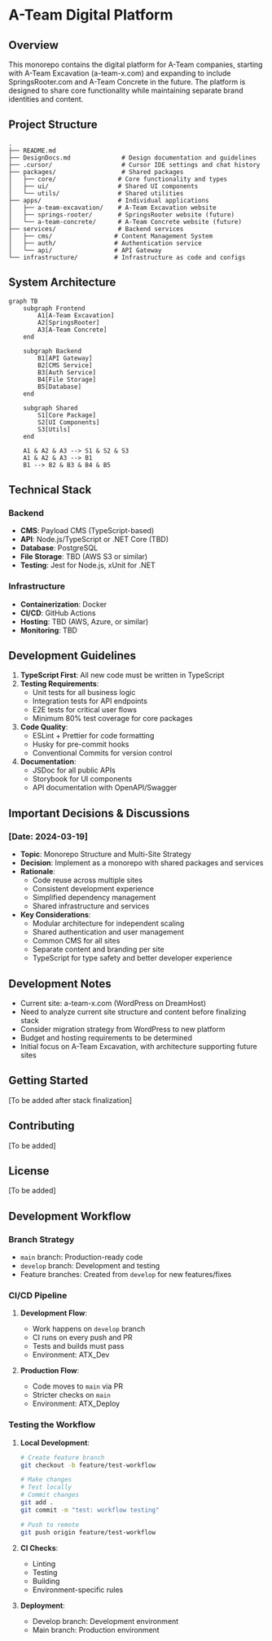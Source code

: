 # A-Team Digital Platform

## Overview
This monorepo contains the digital platform for A-Team companies, starting with A-Team Excavation (a-team-x.com) and expanding to include SpringsRooter.com and A-Team Concrete in the future. The platform is designed to share core functionality while maintaining separate brand identities and content.

## Project Structure
```
.
├── README.md
├── DesignDocs.md              # Design documentation and guidelines
├── .cursor/                   # Cursor IDE settings and chat history
├── packages/                  # Shared packages
│   ├── core/                 # Core functionality and types
│   ├── ui/                   # Shared UI components
│   └── utils/                # Shared utilities
├── apps/                     # Individual applications
│   ├── a-team-excavation/    # A-Team Excavation website
│   ├── springs-rooter/       # SpringsRooter website (future)
│   └── a-team-concrete/      # A-Team Concrete website (future)
├── services/                 # Backend services
│   ├── cms/                 # Content Management System
│   ├── auth/                # Authentication service
│   └── api/                 # API Gateway
└── infrastructure/          # Infrastructure as code and configs
```

## System Architecture
```mermaid
graph TB
    subgraph Frontend
        A1[A-Team Excavation]
        A2[SpringsRooter]
        A3[A-Team Concrete]
    end

    subgraph Backend
        B1[API Gateway]
        B2[CMS Service]
        B3[Auth Service]
        B4[File Storage]
        B5[Database]
    end

    subgraph Shared
        S1[Core Package]
        S2[UI Components]
        S3[Utils]
    end

    A1 & A2 & A3 --> S1 & S2 & S3
    A1 & A2 & A3 --> B1
    B1 --> B2 & B3 & B4 & B5
```

## Technical Stack
### Backend
- **CMS**: Payload CMS (TypeScript-based)
- **API**: Node.js/TypeScript or .NET Core (TBD)
- **Database**: PostgreSQL
- **File Storage**: TBD (AWS S3 or similar)
- **Testing**: Jest for Node.js, xUnit for .NET

### Infrastructure
- **Containerization**: Docker
- **CI/CD**: GitHub Actions
- **Hosting**: TBD (AWS, Azure, or similar)
- **Monitoring**: TBD

## Development Guidelines
1. **TypeScript First**: All new code must be written in TypeScript
2. **Testing Requirements**:
   - Unit tests for all business logic
   - Integration tests for API endpoints
   - E2E tests for critical user flows
   - Minimum 80% test coverage for core packages
3. **Code Quality**:
   - ESLint + Prettier for code formatting
   - Husky for pre-commit hooks
   - Conventional Commits for version control
4. **Documentation**:
   - JSDoc for all public APIs
   - Storybook for UI components
   - API documentation with OpenAPI/Swagger

## Important Decisions & Discussions
### [Date: 2024-03-19]
- **Topic**: Monorepo Structure and Multi-Site Strategy
- **Decision**: Implement as a monorepo with shared packages and services
- **Rationale**: 
  - Code reuse across multiple sites
  - Consistent development experience
  - Simplified dependency management
  - Shared infrastructure and services
- **Key Considerations**:
  - Modular architecture for independent scaling
  - Shared authentication and user management
  - Common CMS for all sites
  - Separate content and branding per site
  - TypeScript for type safety and better developer experience

## Development Notes
- Current site: a-team-x.com (WordPress on DreamHost)
- Need to analyze current site structure and content before finalizing stack
- Consider migration strategy from WordPress to new platform
- Budget and hosting requirements to be determined
- Initial focus on A-Team Excavation, with architecture supporting future sites

## Getting Started
[To be added after stack finalization]

## Contributing
[To be added]

## License
[To be added]

## Development Workflow
### Branch Strategy
- `main` branch: Production-ready code
- `develop` branch: Development and testing
- Feature branches: Created from `develop` for new features/fixes

### CI/CD Pipeline
1. **Development Flow**:
   - Work happens on `develop` branch
   - CI runs on every push and PR
   - Tests and builds must pass
   - Environment: ATX_Dev

2. **Production Flow**:
   - Code moves to `main` via PR
   - Stricter checks on `main`
   - Environment: ATX_Deploy

### Testing the Workflow
1. **Local Development**:
   ```bash
   # Create feature branch
   git checkout -b feature/test-workflow
   
   # Make changes
   # Test locally
   # Commit changes
   git add .
   git commit -m "test: workflow testing"
   
   # Push to remote
   git push origin feature/test-workflow
   ```

2. **CI Checks**:
   - Linting
   - Testing
   - Building
   - Environment-specific rules

3. **Deployment**:
   - Develop branch: Development environment
   - Main branch: Production environment 
